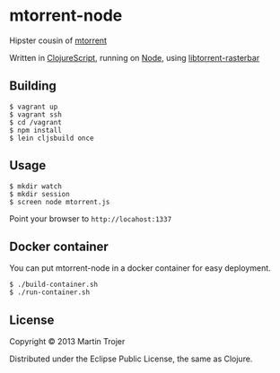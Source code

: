 # mtorrent-node

Hipster cousin of [mtorrent](https://github.com/martintrojer/mtorrent)

Written in [ClojureScript](https://github.com/clojure/clojurescript), running on [Node](http://nodejs.org/), using [libtorrent-rasterbar](http://www.rasterbar.com/products/libtorrent)

## Building

```
$ vagrant up
$ vagrant ssh
$ cd /vagrant
$ npm install
$ lein cljsbuild once
```

## Usage

```
$ mkdir watch
$ mkdir session
$ screen node mtorrent.js
```

Point your browser to `http://locahost:1337`

## Docker container

You can put mtorrent-node in a docker container for easy deployment.

```
$ ./build-container.sh
$ ./run-container.sh
```

## License

Copyright © 2013 Martin Trojer

Distributed under the Eclipse Public License, the same as Clojure.
